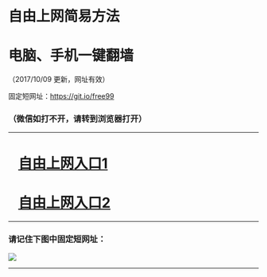 ﻿# 自由上网简易方法

# 电脑、手机一键翻墙

（2017/10/09 更新，网址有效）

固定短网址：https://git.io/free99

### （微信如打不开，请转到浏览器打开）


***





# &nbsp;&nbsp; <a href="http://ft57077095.fwq-tz-1001.info/fwqtz01.html?t=100900113130 " target="_blank">自由上网入口1</a>
# &nbsp;&nbsp; <a href="http://ft2820528915.fwq-tz-1002.info/fwqtz02.html?t=100900129099 " target="_blank">自由上网入口2</a>
***

### 请记住下图中固定短网址：

<img src="https://s3-us-west-2.amazonaws.com/fwq-1001/yjfq-20170905okok.png" /> 


***

